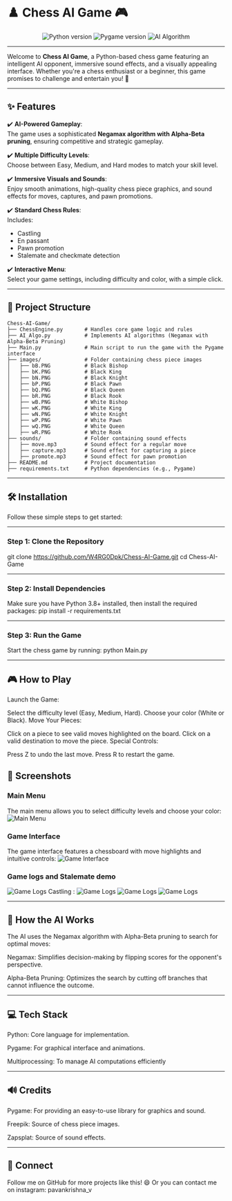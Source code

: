 # ♟️ Chess AI Game 🎮

<div align="center">
  <img src="https://img.shields.io/badge/Python-3.8%2B-blue" alt="Python version">
  <img src="https://img.shields.io/badge/Pygame-2.5.0-green" alt="Pygame version">
  <img src="https://img.shields.io/badge/AI-Negamax%20with%20Alpha--Beta%20Pruning-red" alt="AI Algorithm">
</div>

---

Welcome to **Chess AI Game**, a Python-based chess game featuring an intelligent AI opponent, immersive sound effects, and a visually appealing interface. Whether you're a chess enthusiast or a beginner, this game promises to challenge and entertain you! 🎉

---

## ✨ Features
✔️ **AI-Powered Gameplay**:  
The game uses a sophisticated **Negamax algorithm with Alpha-Beta pruning**, ensuring competitive and strategic gameplay.

✔️ **Multiple Difficulty Levels**:  
Choose between Easy, Medium, and Hard modes to match your skill level.

✔️ **Immersive Visuals and Sounds**:  
Enjoy smooth animations, high-quality chess piece graphics, and sound effects for moves, captures, and pawn promotions.

✔️ **Standard Chess Rules**:  
Includes:
- Castling
- En passant
- Pawn promotion
- Stalemate and checkmate detection

✔️ **Interactive Menu**:  
Select your game settings, including difficulty and color, with a simple click.

---

## 📂 Project Structure
```plaintext
Chess-AI-Game/
├── ChessEngine.py       # Handles core game logic and rules
├── AI_Algo.py           # Implements AI algorithms (Negamax with Alpha-Beta Pruning)
├── Main.py              # Main script to run the game with the Pygame interface
├── images/              # Folder containing chess piece images
│   ├── bB.PNG           # Black Bishop
│   ├── bK.PNG           # Black King
│   ├── bN.PNG           # Black Knight
│   ├── bP.PNG           # Black Pawn
│   ├── bQ.PNG           # Black Queen
│   ├── bR.PNG           # Black Rook
│   ├── wB.PNG           # White Bishop
│   ├── wK.PNG           # White King
│   ├── wN.PNG           # White Knight
│   ├── wP.PNG           # White Pawn
│   ├── wQ.PNG           # White Queen
│   ├── wR.PNG           # White Rook
├── sounds/              # Folder containing sound effects
│   ├── move.mp3         # Sound effect for a regular move
│   ├── capture.mp3      # Sound effect for capturing a piece
│   ├── promote.mp3      # Sound effect for pawn promotion
├── README.md            # Project documentation
├── requirements.txt     # Python dependencies (e.g., Pygame)
```
---

## 🛠️ Installation

Follow these simple steps to get started:

---

### Step 1: Clone the Repository
git clone https://github.com/W4RG0Dpk/Chess-AI-Game.git
cd Chess-AI-Game

---

### Step 2: Install Dependencies
Make sure you have Python 3.8+ installed, then install the required packages:
pip install -r requirements.txt

---

### Step 3: Run the Game
Start the chess game by running:
python Main.py

---

## 🎮 How to Play
Launch the Game:


Select the difficulty level (Easy, Medium, Hard).
Choose your color (White or Black).
Move Your Pieces:


Click on a piece to see valid moves highlighted on the board.
Click on a valid destination to move the piece.
Special Controls:

Press Z to undo the last move.
Press R to restart the game.

## 🎨 Screenshots

### Main Menu
The main menu allows you to select difficulty levels and choose your color:
![Main Menu](screenshots/s1.png)

### Game Interface
The game interface features a chessboard with move highlights and intuitive controls:
![Game Interface](screenshots/s3.png)

### Game logs and Stalemate demo
![Game Logs](screenshots/s2.png)
Castling :
![Game Logs](screenshots/s4.png)
![Game Logs](screenshots/s5.png)
![Game Logs](screenshots/s6.png)

---

## 🤖 How the AI Works
The AI uses the Negamax algorithm with Alpha-Beta pruning to search for optimal moves:

Negamax: Simplifies decision-making by flipping scores for the opponent's perspective.

Alpha-Beta Pruning: Optimizes the search by cutting off branches that cannot influence the outcome.

---

## 💻 Tech Stack

Python: Core language for implementation.

Pygame: For graphical interface and animations.

Multiprocessing: To manage AI computations efficiently

---

## 🔊 Credits

Pygame: For providing an easy-to-use library for graphics and sound.

Freepik: Source of chess piece images.

Zapsplat: Source of sound effects.

---

## 🌟 Connect
Follow me on GitHub for more projects like this! 😄 
Or
you can contact me on instagram: pavankrishna_v

